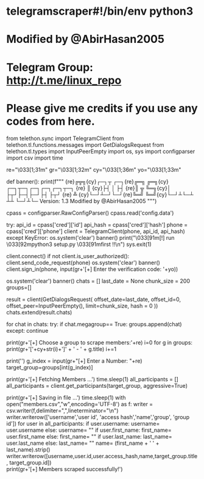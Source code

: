 # telegramscraper#!/bin/env python3
# Modified by @AbirHasan2005
# Telegram Group: http://t.me/linux_repo
# Please give me credits if you use any codes from here.



from telethon.sync import TelegramClient
from telethon.tl.functions.messages import GetDialogsRequest
from telethon.tl.types import InputPeerEmpty
import os, sys
import configparser
import csv
import time

re="\033[1;31m"
gr="\033[1;32m"
cy="\033[1;36m"
yo="\033[1;33m"

def banner():
    print(f"""
{re}╔╦╗{cy}┌─┐┬  ┌─┐{re}╔═╗  ╔═╗{cy}┌─┐┬─┐┌─┐┌─┐┌─┐┬─┐
{re} ║ {cy}├┤ │  ├┤ {re}║ ╦  ╚═╗{cy}│  ├┬┘├─┤├─┘├┤ ├┬┘
{re} ╩ {cy}└─┘┴─┘└─┘{re}╚═╝  ╚═╝{cy}└─┘┴└─┴ ┴┴  └─┘┴└─
            Version: 1.3
     Modified by @AbirHasan2005
        """)

cpass = configparser.RawConfigParser()
cpass.read('config.data')

try:
    api_id = cpass['cred']['id']
    api_hash = cpass['cred']['hash']
    phone = cpass['cred']['phone']
    client = TelegramClient(phone, api_id, api_hash)
except KeyError:
    os.system('clear')
    banner()
    print("\033[91m[!] run \033[92mpython3 setup.py \033[91mfirst !!\n")
    sys.exit(1)

client.connect()
if not client.is_user_authorized():
    client.send_code_request(phone)
    os.system('clear')
    banner()
    client.sign_in(phone, input(gr+'[+] Enter the verification code: '+yo))
 
os.system('clear')
banner()
chats = []
last_date = None
chunk_size = 200
groups=[]
 
result = client(GetDialogsRequest(
             offset_date=last_date,
             offset_id=0,
             offset_peer=InputPeerEmpty(),
             limit=chunk_size,
             hash = 0
         ))
chats.extend(result.chats)
 
for chat in chats:
    try:
        if chat.megagroup== True:
            groups.append(chat)
    except:
        continue
 
print(gr+'[+] Choose a group to scrape members:'+re)
i=0
for g in groups:
    print(gr+'['+cy+str(i)+']' + ' - ' + g.title)
    i+=1
 
print('')
g_index = input(gr+"[+] Enter a Number: "+re)
target_group=groups[int(g_index)]
 
print(gr+'[+] Fetching Members ...')
time.sleep(1)
all_participants = []
all_participants = client.get_participants(target_group, aggressive=True)
 
print(gr+'[+] Saving in file ...')
time.sleep(1)
with open("members.csv","w",encoding='UTF-8') as f:
    writer = csv.writer(f,delimiter=",",lineterminator="\n")
    writer.writerow(['username','user id', 'access hash','name','group', 'group id'])
    for user in all_participants:
        if user.username:
            username= user.username
        else:
            username= ""
        if user.first_name:
            first_name= user.first_name
        else:
            first_name= ""
        if user.last_name:
            last_name= user.last_name
        else:
            last_name= ""
        name= (first_name + ' ' + last_name).strip()
        writer.writerow([username,user.id,user.access_hash,name,target_group.title, target_group.id])      
print(gr+'[+] Members scraped successfully!')
